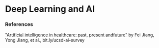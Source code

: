 # Deep Learning and AI

### References

["Artificial intelligence in healthcare: past, present andfuture"](https://svn.bmj.com/content/svnbmj/2/4/230.full.pdf) by Fei Jiang, Yong Jiang, et al., bit.ly/ucsd-ai-survey
